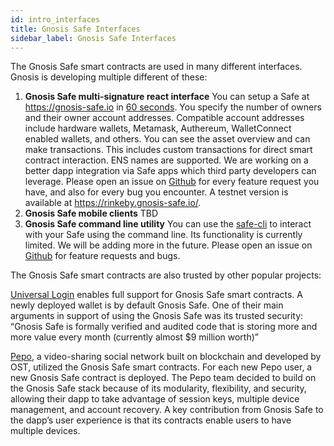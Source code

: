 ```yaml
---
id: intro_interfaces
title: Gnosis Safe Interfaces
sidebar_label: Gnosis Safe Interfaces
---
```


The Gnosis Safe smart contracts are used in many different interfaces. Gnosis is developing multiple different of these:

1. **Gnosis Safe multi-signature react interface**
You can setup a Safe at https://gnosis-safe.io in [60 seconds](https://twitter.com/econoar/status/1194731123340763136?s=20). You specify the number of owners and their owner account addresses. Compatible account addresses include hardware wallets, Metamask, Authereum, WalletConnect enabled wallets, and others. You can see the asset overview and can make transactions. This includes custom transactions for direct smart contract interaction. ENS names are supported. We are working on a better dapp integration via Safe apps which third party developers can leverage. Please open an issue on [Github](https://github.com/gnosis/safe-react/issues/) for every feature request you have, and also for every bug you encounter. A testnet version is available at https://rinkeby.gnosis-safe.io/.
2. **Gnosis Safe mobile clients**
TBD
3. **Gnosis Safe command line utility**
You can use the [safe-cli](https://github.com/gnosis/safe-cli/) to interact with your Safe using the command line. Its functionality is currently limited. We will be adding more in the future. Please open an issue on [Github](https://github.com/gnosis/safe-cli/issues/) for feature requests and bugs.

The Gnosis Safe smart contracts are also trusted by other popular projects:

[Universal Login](https://medium.com/universal-ethereum/universal-login-beta-3-gnosis-safe-support-more-9b72be0e01f8) enables full support for Gnosis Safe smart contracts. A newly deployed wallet is by default Gnosis Safe. One of their main arguments in support of using the Gnosis Safe was its trusted security: 
“Gnosis Safe is formally verified and audited code that is storing more and more value every month (currently almost $9 million worth)”

[Pepo](https://blog.gnosis.pm/network-effects-gnosis-safe-and-pepo-the-new-dapp-for-the-crypto-community-3b8160e62898), a video-sharing social network built on blockchain and developed by OST, utilized the Gnosis Safe smart contracts. For each new Pepo user, a new Gnosis Safe contract is deployed. The Pepo team decided to build on the Gnosis Safe stack because of its modularity, flexibility, and security, allowing their dapp to take advantage of session keys, multiple device management, and account recovery. A key contribution from Gnosis Safe to the dapp’s user experience is that its contracts enable users to have multiple devices.
